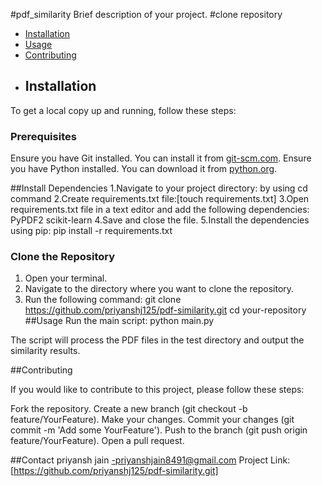 #pdf_similarity
Brief description of your project.
#clone repository
- [Installation](#installation)
- [Usage](#usage)
- [Contributing](#contributing)
- ## Installation

To get a local copy up and running, follow these steps:

### Prerequisites

Ensure you have Git installed. You can install it from [git-scm.com](https://git-scm.com/).
Ensure you have Python installed. You can download it from [python.org](https://www.python.org/).

##Install Dependencies
1.Navigate to your project directory: by using cd command
2.Create requirements.txt file:[touch requirements.txt]
3.Open requirements.txt file in a text editor and add the following dependencies:
PyPDF2
scikit-learn
4.Save and close the file.
5.Install the dependencies using pip:  pip install -r requirements.txt

### Clone the Repository

1. Open your terminal.
2. Navigate to the directory where you want to clone the repository.
3. Run the following command:
    git clone https://github.com/priyanshj125/pdf-similarity.git
   cd your-repository
##Usage
Run the main script:
python main.py


The script will process the PDF files in the test directory and output the similarity results.

##Contributing

If you would like to contribute to this project, please follow these steps:

Fork the repository.
Create a new branch (git checkout -b feature/YourFeature).
Make your changes.
Commit your changes (git commit -m 'Add some YourFeature').
Push to the branch (git push origin feature/YourFeature).
Open a pull request.

##Contact
priyansh jain -priyanshjain8491@gmail.com
Project Link:[https://github.com/priyanshj125/pdf-similarity.git]
